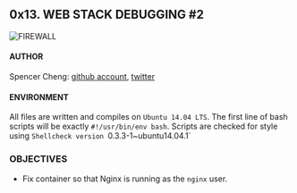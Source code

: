 ## 0x13. WEB STACK DEBUGGING #2

![FIREWALL](http://i.imgur.com/wMLVEZN.jpg)

#### AUTHOR
Spencer Cheng: [github account](https://github.com/spencerhcheng), [twitter](https://twitter.com/spencerhcheng)

#### ENVIRONMENT
All files are written and compiles on `Ubuntu 14.04 LTS`. The first line of bash scripts will be exactly `#!/usr/bin/env bash`. Scripts are checked for style using `Shellcheck version `0.3.3-1~ubuntu14.04.1`

### OBJECTIVES
* Fix container so that Nginx is running as the `nginx` user.
